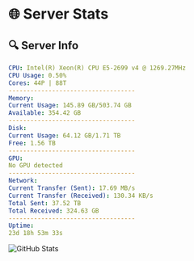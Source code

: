 # 🌐 Server Stats
## 🔍 Server Info
```yaml
CPU: Intel(R) Xeon(R) CPU E5-2699 v4 @ 1269.27MHz
CPU Usage: 0.50%
Cores: 44P | 88T
-----------------------------------
Memory:
Current Usage: 145.89 GB/503.74 GB
Available: 354.42 GB
-----------------------------------
Disk:
Current Usage: 64.12 GB/1.71 TB
Free: 1.56 TB
-----------------------------------
GPU:
No GPU detected
-----------------------------------
Network:
Current Transfer (Sent): 17.69 MB/s
Current Transfer (Received): 130.34 KB/s
Total Sent: 37.52 TB
Total Received: 324.63 GB
-----------------------------------
Uptime:
23d 18h 53m 33s
```
![GitHub Stats](https://img.shields.io/badge/Updated-2025-03-31_16:16:22-blue)